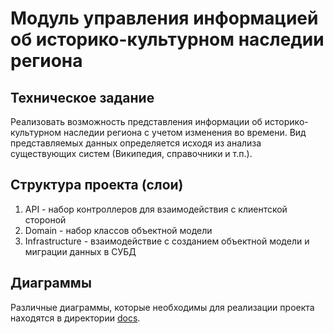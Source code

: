 # Модуль управления информацией об историко-культурном наследии региона
## Техническое задание
Реализовать возможность представления информации об историко-
культурном наследии региона с учетом изменения во времени. Вид
представляемых данных определяется исходя из анализа
существующих систем (Википедия, справочники и т.п.).

## Структура проекта (слои)
1. API - набор контроллеров для взаимодействия с клиентской стороной
2. Domain - набор классов объектной модели
3. Infrastructure - взаимодействие с созданием объектной модели и миграции данных в СУБД

## Диаграммы
Различные диаграммы, которые необходимы для реализации проекта находятся в директории [docs](docs/README.md).